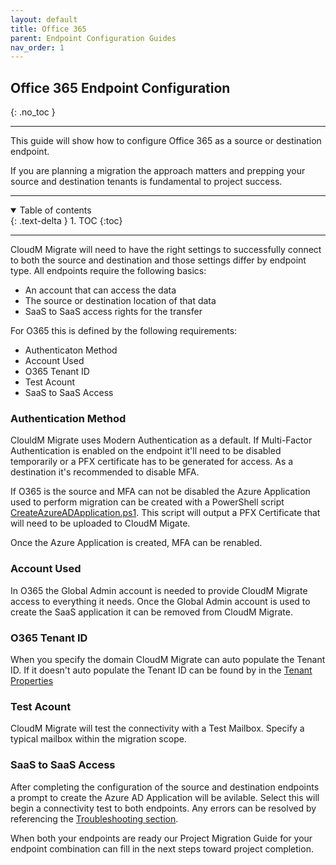 ```yaml
---
layout: default
title: Office 365
parent: Endpoint Configuration Guides
nav_order: 1
---
```


## Office 365 Endpoint Configuration
{: .no_toc }

---

This guide will show how to configure Office 365 as a source or destination endpoint. 

If you are planning a migration the approach matters and prepping your source and destination tenants is fundamental to project success. 

---

<a name="top"></a>
<details open markdown="block">
  <summary>
    Table of contents
  </summary>
  {: .text-delta }
1. TOC
{:toc}
</details>

---

CloudM Migrate will need to have the right settings to successfully connect to both the source and destination and those settings differ by endpoint type. All endpoints require the following basics: 

- An account that can access the data
- The source or destination location of that data
- SaaS to SaaS access rights for the transfer

For O365 this is defined by the following requirements:

- Authenticaton Method
- Account Used
- O365 Tenant ID
- Test Acount
- SaaS to SaaS Access

### Authentication Method

ClouldM Migrate uses Modern Authentication as a default. If Multi-Factor Authentication is enabled on the endpoint it'll need to be disabled temporarily or a PFX certificate has to be generated for access. As a destination it's recommended to disable MFA. 

If O365 is the source and MFA can not be disabled the Azure Application used to perform migration can be created with a PowerShell script <a href="https://bitbucket.org/cloudsols/cloudm-public/src/main/Migrate/PowerShell/CreateAzureADApplication.ps1">CreateAzureADApplication.ps1</a>. This script will output a PFX Certificate that will need to be uploaded to CloudM Migate.

Once the Azure Application is created, MFA can be renabled. 

### Account Used

In O365 the Global Admin account is needed to provide CloudM Migrate access to everything it needs. Once the Global Admin account is used to create the SaaS application it can be removed from CloudM Migrate. 

### O365 Tenant ID

When you specify the domain CloudM Migrate can auto populate the Tenant ID. If it doesn't auto populate the Tenant ID can be found by in the <a href="https://learn.microsoft.com/en-us/onedrive/find-your-office-365-tenant-id">Tenant Properties</a>

### Test Acount

CloudM Migrate will test the connectivity with a Test Mailbox. Specify a typical mailbox within the migration scope. 

### SaaS to SaaS Access

After completing the configuration of the source and destination endpoints a prompt to create the Azure AD Application will be avilable. Select this will begin a connectivity test to both endpoints. Any errors can be resolved by referencing the <a href="https://cloudm-migrate.github.io/documentation/Troubleshooting/O365Endpoint.html">Troubleshooting section</a>.

When both your endpoints are ready our Project Migration Guide for your endpoint combination can fill in the next steps toward project completion. 
